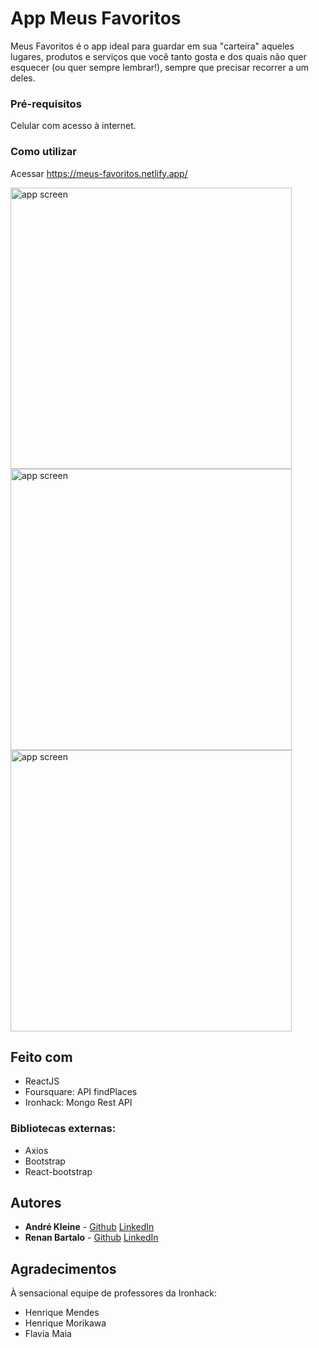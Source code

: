 # App Meus Favoritos

Meus Favoritos é o app ideal para guardar em sua "carteira" aqueles lugares, produtos e serviços que você tanto gosta e dos quais não quer esquecer (ou quer sempre lembrar!), sempre que precisar recorrer a um deles.

### Pré-requisitos

Celular com acesso à internet.

### Como utilizar

Acessar https://meus-favoritos.netlify.app/

<span>
<img src="https://github.com/andrekleine/ironhack-project-2-frontend-crud/blob/main/src/components/AppImgs/Captura%20de%20Tela%202021-10-15%20%C3%A0s%2015.15.03.png" alt="app screen" height="450"/>
<img src="https://github.com/andrekleine/ironhack-project-2-frontend-crud/blob/main/src/components/AppImgs/Captura%20de%20Tela%202021-10-15%20%C3%A0s%2015.14.35.png" alt="app screen" height="450"/>
<img src="https://github.com/andrekleine/ironhack-project-2-frontend-crud/blob/main/src/components/AppImgs/Captura%20de%20Tela%202021-10-15%20%C3%A0s%2014.53.03.png" alt="app screen" height="450"/>
</span>

## Feito com
* ReactJS
* Foursquare: API findPlaces
* Ironhack: Mongo Rest API


### Bibliotecas externas:
* Axios
* Bootstrap
* React-bootstrap
    
## Autores

* **André Kleine** - [Github](https://github.com/andrekleine) [LinkedIn](https://www.linkedin.com/in/andre-kleine-/)
* **Renan Bartalo** - [Github](https://github.com/RenanBartalo) [LinkedIn](https://www.linkedin.com/in/renan-bartalo-51709b8a/)

## Agradecimentos
À sensacional equipe de professores da Ironhack:
* Henrique Mendes
* Henrique Morikawa
* Flavia Maia
